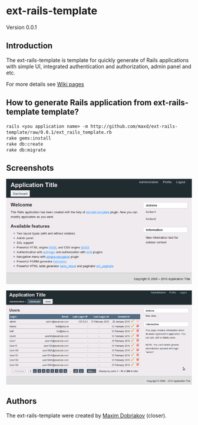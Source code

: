 ext-rails-template
==================

Version 0.0.1

Introduction
------------

The ext-rails-template is template for quickly generate of Rails applications with simple UI, integrated authentication
and authorization, admin panel and etc.

For more details see [Wiki pages](http://wiki.github.com/maxd/ext-rails-template/)

How to generate Rails application from ext-rails-template template?
-------------------------------------------------------------------

    rails <you application name> -m http://github.com/maxd/ext-rails-template/raw/0.0.1/ext_rails_template.rb
    rake gems:install
    rake db:create
    rake db:migrate

Screenshots
-----------

![ext-rails-template dashboard](http://github.com/maxd/ext-rails-template/raw/master/screenshot01.png)

![ext-rails-template dashboard](http://github.com/maxd/ext-rails-template/raw/master/screenshot02.png)

Authors
-------

The ext-rails-template were created by [Maxim Dobriakov](http://maksd.info) (closer).